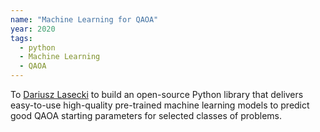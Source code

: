 ```yaml
---
name: "Machine Learning for QAOA"
year: 2020
tags:
  - python
  - Machine Learning
  - QAOA
---
```

To [Dariusz Lasecki](https://dlasecki.github.io/) to build an open-source Python library that delivers easy-to-use high-quality pre-trained machine learning models to predict good QAOA starting parameters for selected classes of problems.
